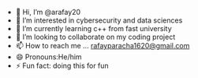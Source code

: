 - 👋 Hi, I’m @arafay20
- 👀 I’m interested in cybersecurity and data sciences
- 🌱 I’m currently learning c++ from fast university
- 💞️ I’m looking to collaborate on my coding project 
- 📫 How to reach me ... rafayparacha1620@gmail.com
- 😄 Pronouns:He/him
- ⚡ Fun fact: doing this for fun

<!---
arafay20/arafay20 is a ✨ special ✨ repository because its `README.md` (this file) appears on your GitHub profile.
You can click the Preview link to take a look at your changes.
--->
